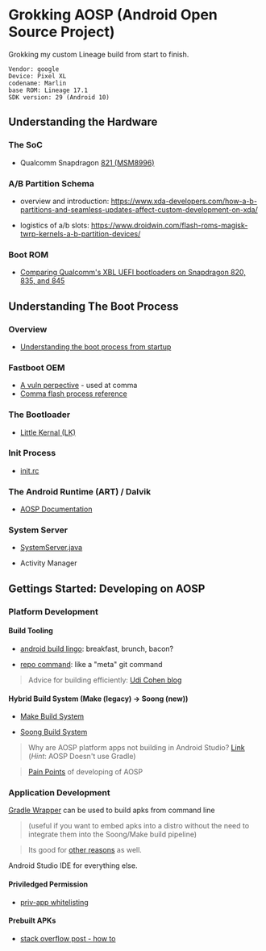 # Grokking AOSP (Android Open Source Project)

Grokking my custom Lineage build from start to finish.

```
Vendor: google
Device: Pixel XL
codename: Marlin
base ROM: Lineage 17.1
SDK version: 29 (Android 10)

```

## Understanding the Hardware

### The SoC 

- Qualcomm Snapdragon [821 (MSM8996)](https://www.notebookcheck.net/Qualcomm-Snapdragon-821-MSM8996-Pro-SoC.180683.0.html#:~:text=The%20Qualcomm%20Snapdragon%20821%20MSM8996,clocked)

### A/B Partition Schema

- overview and introduction: https://www.xda-developers.com/how-a-b-partitions-and-seamless-updates-affect-custom-development-on-xda/

- logistics of a/b slots: https://www.droidwin.com/flash-roms-magisk-twrp-kernels-a-b-partition-devices/

### Boot ROM

- [Comparing Qualcomm's XBL UEFI bootloaders on Snapdragon 820, 835, and 845](https://worthdoingbadly.com/qcomxbl/)

## Understanding The Boot Process

### Overview

- [Understanding the boot process from startup](https://sites.google.com/site/androidersclub/in-the-news/theandroidbootprocessfrompower-on)

### Fastboot OEM

- [A vuln perpective](https://www.usenix.org/system/files/conference/woot17/woot17-paper-hay.pdf) - used at comma
- [Comma flash process reference](https://github.com/commaai/eon-neos-builder/blob/master/devices/eon/flash.sh)

### The Bootloader

- [Little Kernal (LK)](https://developer.qualcomm.com/download/db410c/little-kernel-boot-loader-overview.pdf)

### Init Process

- [init.rc](https://github.com/openinternet-cc/android_system_core/blob/lineage-17.1/rootdir/init.rc)

### The Android Runtime (ART) / Dalvik

- [AOSP Documentation](https://source.android.com/devices/tech/dalvik)

### System Server 

- [SystemServer.java]()

- Activity Manager


## Gettings Started: Developing on AOSP

### Platform Development

#### Build Tooling

- [android build lingo](http://www.trcompu.com/MySmartPhone/AndroidKitchen/Breakfast-Brunch-Lunch.html): breakfast, brunch, bacon?

- [repo command](https://source.android.com/setup/develop/repo): like a "meta" git command 

> Advice for building efficiently: [Udi Cohen blog](http://blog.udinic.com/2014/07/24/aosp-part-3-developing-efficiently/)


#### Hybrid Build System (Make (legacy) -> Soong (new))

- [Make Build System](https://android.googlesource.com/platform/build/+/master/README.md)

- [Soong Build System](https://source.android.com/setup/build)

> Why are AOSP platform apps not building in Android Studio? 
[Link](https://android.jlelse.eu/building-aosp-platform-apps-on-android-studio-fae87d6c370a) (*Hint*: AOSP Doesn't use Gradle)

> [Pain Points](https://willnewton.name/2018/09/21/why-working-with-android-aosp-can-be-frustrating/) of developing of AOSP


### Application Development

[Gradle Wrapper](https://docs.gradle.org/current/userguide/gradle_wrapper.html) can be used to build apks from command line 

> (useful if you want to embed apks into a distro without the need to integrate them into the Soong/Make build pipeline)

> Its good for [other reasons](https://medium.com/@bherbst/understanding-the-gradle-wrapper-a62f35662ab7) as well. 

Android Studio IDE for everything else.

#### Priviledged Permission

- [priv-app whitelisting](https://source.android.com/devices/tech/config/perms-whitelist)


#### Prebuilt APKs

- [stack overflow post - how to](https://stackoverflow.com/questions/10579827/how-do-i-add-apks-in-an-aosp-build?lq=1)
